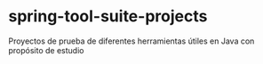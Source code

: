 # spring-tool-suite-projects

Proyectos de prueba de diferentes herramientas útiles en Java con propósito de estudio
